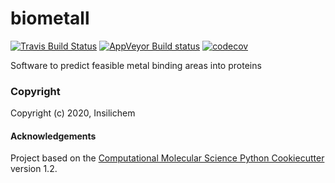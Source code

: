 biometall
==============================
[//]: # (Badges)
[![Travis Build Status](https://travis-ci.com/josan82/biometall.svg?branch=master)](https://travis-ci.com/josan82/biometall)
[![AppVeyor Build status](https://ci.appveyor.com/api/projects/status/REPLACE_WITH_APPVEYOR_LINK/branch/master?svg=true)](https://ci.appveyor.com/project/REPLACE_WITH_OWNER_ACCOUNT/biometall/branch/master)
[![codecov](https://codecov.io/gh/josan82/biometall/branch/master/graph/badge.svg)](https://codecov.io/gh/josan82/biometall/branch/master)

Software to predict feasible metal binding areas into proteins

### Copyright

Copyright (c) 2020, Insilichem


#### Acknowledgements
 
Project based on the 
[Computational Molecular Science Python Cookiecutter](https://github.com/molssi/cookiecutter-cms) version 1.2.
